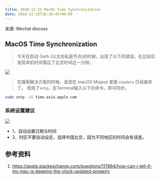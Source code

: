 ```yaml
---
title: 2018-12-25 MacOS Time Synchronization
date: 2018-12-25T16:36:45+08:00
---
```

来源: Wechat discuss

## MacOS Time Synchronization

> 今天在启动 Geth (以太坊私链节点)的时候，出现了以下的错误。在比较后发现本机时间落后了北京时间近一分钟。

![](/images/2018-12-25-macOS-time-synchronization-01.jpg)


> 在搜索解决方案的时候，发现在 macOS Mojave 里面 `ntpdate` 已经废弃了。
> 改用了`sntp`，在Terminal输入以下的命令，即可同步。


```bash
sudo sntp -sS time.asia.apple.com
```

### 系统设置建议

![](/images/2018-12-25-macOS-time-synchronization-02.jpg)

- 1、自动设置日期与时间
- 2、时区不要自动设定，选择中国北京，因为不同地区的时间会有误差。


## 参考资料

1. https://apple.stackexchange.com/questions/117864/how-can-i-tell-if-my-mac-is-keeping-the-clock-updated-properly